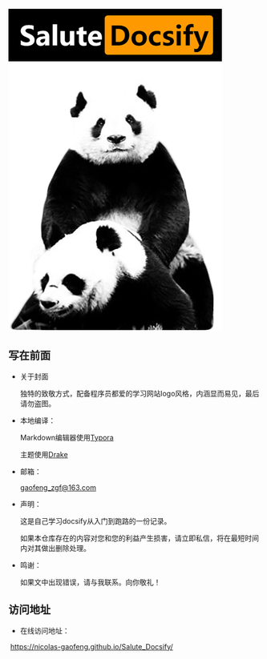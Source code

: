 ![salute_docsify](https://github.com/Nicolas-gaofeng/Salute_Docsify/blob/main/image/docsify.jpg)



## 写在前面

- 关于封面

   独特的致敬方式，配备程序员都爱的学习网站logo风格，内涵显而易见，最后请勿盗图。

   

- 本地编译：

  Markdown编辑器使用[Typora](https://typora.io/)

  主题使用[Drake](https://theme.typora.io/theme/Drake/)

  

- 邮箱：

   gaofeng_zgf@163.com

   

- 声明：

  这是自己学习docsify从入门到跑路的一份记录。

  如果本仓库存在的内容对您和您的利益产生损害，请立即私信，将在最短时间内对其做出删除处理。

  

- 鸣谢：

  如果文中出现错误，请与我联系。向你敬礼！

## 访问地址

-  在线访问地址：

​	https://nicolas-gaofeng.github.io/Salute_Docsify/